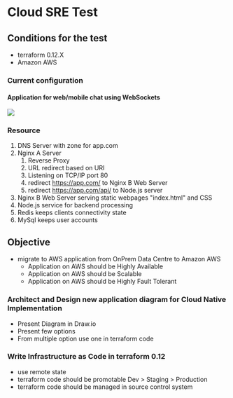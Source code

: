 # Cloud SRE Test

## Conditions for the test

- terraform 0.12.X
- Amazon AWS

### Current configuration

#### Application for web/mobile chat using WebSockets

![](/Images/OnPrem.png)

### Resource

1. DNS Server with zone for app.com
2. Nginx A Server
   1. Reverse Proxy
   2. URL redirect based on URI
   3. Listening on TCP/IP port 80
   4. redirect https://app.com/ to Nginx B Web Server
   5. redirect https://app.com/api/ to Node.js server
3. Nginx B Web Server serving static webpages "index.html" and CSS
4. Node.js service for backend processing
5. Redis keeps clients connectivity state
6. MySql keeps user accounts

## Objective

- migrate to AWS application from OnPrem Data Centre to Amazon AWS
  - Application on AWS should be Highly Available
  - Application on AWS should be Scalable
  - Application on AWS should be Highly Fault Tolerant

### Architect and Design new application diagram for Cloud Native Implementation

- Present Diagram in Draw.io
- Present few options
- From multiple option use one in terraform code

### Write Infrastructure as Code in terraform 0.12

- use remote state
- terraform code should be promotable Dev > Staging > Production
- terraform code should be managed in source control system
